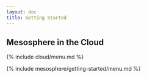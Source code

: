 ```yaml
---
layout: doc
title: Getting Started
---
```


## Mesosphere in the Cloud

{% include cloud/menu.md %}

{% include mesosphere/getting-started/menu.md %}
